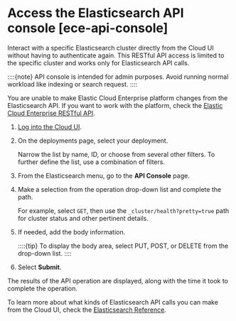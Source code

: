 # Access the Elasticsearch API console [ece-api-console]

Interact with a specific Elasticsearch cluster directly from the Cloud UI without having to authenticate again. This RESTful API access is limited to the specific cluster and works only for Elasticsearch API calls.

::::{note} 
API console is intended for admin purposes. Avoid running normal workload like indexing or search request.
::::


You are unable to make Elastic Cloud Enterprise platform changes from the Elasticsearch API. If you want to work with the platform, check the [Elastic Cloud Enterprise RESTful API](asciidocalypse://docs/cloud/docs/reference/cloud/cloud-enterprise/restful-api.md).

1. [Log into the Cloud UI](../../../deploy-manage/deploy/cloud-enterprise/log-into-cloud-ui.md).
2. On the deployments page, select your deployment.

    Narrow the list by name, ID, or choose from several other filters. To further define the list, use a combination of filters.

3. From the Elasticsearch menu, go to the **API Console** page.
4. Make a selection from the operation drop-down list and complete the path.

    For example, select `GET`, then use the `_cluster/health?pretty=true` path for cluster status and other pertinent details.

5. If needed, add the body information.

    ::::{tip} 
    To display the body area, select PUT, POST, or DELETE from the drop-down list.
    ::::

6. Select **Submit**.

The results of the API operation are displayed, along with the time it took to complete the operation.

To learn more about what kinds of Elasticsearch API calls you can make from the Cloud UI, check the [Elasticsearch Reference](https://www.elastic.co/guide/en/elasticsearch/reference/current).

